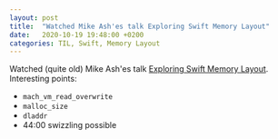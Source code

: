 ```yaml
---
layout: post
title:  "Watched Mike Ash'es talk Exploring Swift Memory Layout"
date:   2020-10-19 19:48:00 +0200
categories: TIL, Swift, Memory Layout
---
```

Watched (quite old) Mike Ash'es talk [Exploring Swift Memory Layout](https://academy.realm.io/posts/goto-mike-ash-exploring-swift-memory-layout/). Interesting points:
* `mach_vm_read_overwrite`
* `malloc_size`
* `dladdr`
* 44:00 swizzling possible

